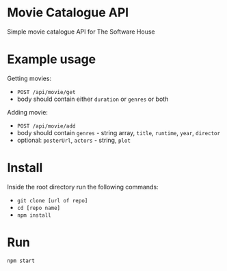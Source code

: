 # Movie Catalogue API
Simple movie catalogue API for The Software House

# Example usage
Getting movies:
* `POST /api/movie/get`
* body should contain either `duration` or `genres` or both

Adding movie:
* `POST /api/movie/add`
* body should contain `genres` - string array, `title`, `runtime`, `year`, `director`
* optional: `posterUrl`, `actors` - string, `plot`

# Install
Inside the root directory run the following commands:
* `git clone [url of repo]`
* `cd [repo name]`
* `npm install `

# Run
```
npm start
```
